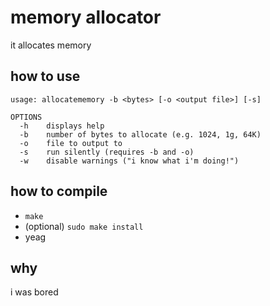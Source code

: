 # memory allocator

it allocates memory

## how to use

```
usage: allocatememory -b <bytes> [-o <output file>] [-s]

OPTIONS
  -h    displays help
  -b    number of bytes to allocate (e.g. 1024, 1g, 64K)
  -o    file to output to
  -s    run silently (requires -b and -o)
  -w    disable warnings ("i know what i'm doing!")
```

## how to compile

- `make`
- (optional) `sudo make install`
- yeag

## why

i was bored
